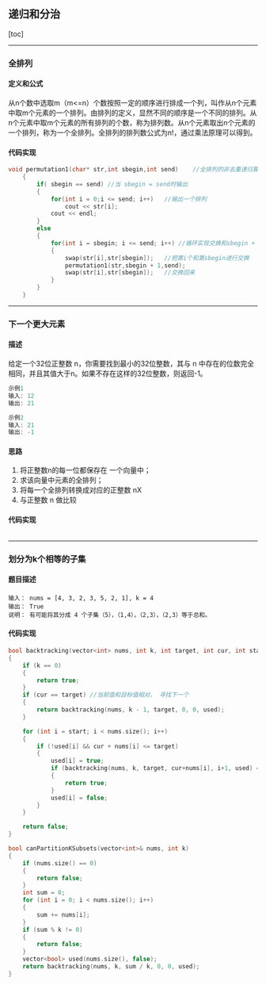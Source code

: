 ## 递归和分治

[toc]



---

### 全排列
#### 定义和公式
从n个数中选取m（m<=n）个数按照一定的顺序进行排成一个列，叫作从n个元素中取m个元素的一个排列。由排列的定义，显然不同的顺序是一个不同的排列。从n个元素中取m个元素的所有排列的个数，称为排列数。从n个元素取出n个元素的一个排列，称为一个全排列。全排列的排列数公式为n!，通过乘法原理可以得到。
#### 代码实现

```c++
void permutation1(char* str,int sbegin,int send)    //全排列的非去重递归算法  
    {  
        if( sbegin == send) //当 sbegin = send时输出  
        {  
            for(int i = 0;i <= send; i++)   //输出一个排列  
                cout << str[i];  
            cout << endl;  
        }  
        else  
        {  
            for(int i = sbegin; i <= send; i++) //循环实现交换和sbegin + 1之后的全排列  
            {  
                swap(str[i],str[sbegin]);   //把第i个和第sbegin进行交换  
                permutation1(str,sbegin + 1,send);  
                swap(str[i],str[sbegin]);   //交换回来  
            }  
        }  
    }  
```

---

### 下一个更大元素
#### 描述
给定一个32位正整数 n，你需要找到最小的32位整数，其与 n 中存在的位数完全相同，并且其值大于n。如果不存在这样的32位整数，则返回-1。

```c++
示例1
输入: 12
输出: 21

示例2
输入: 21
输出: -1

```
#### 思路
1. 将正整数n的每一位都保存在 一个向量中；
2. 求该向量中元素的全排列；
3. 将每一个全排列转换成对应的正整数 nX
4. 与正整数 n 做比较

#### 代码实现

```

```

---


### 划分为k个相等的子集

#### 题目描述

```
输入： nums = [4, 3, 2, 3, 5, 2, 1], k = 4
输出： True
说明： 有可能将其分成 4 个子集（5），（1,4），（2,3），（2,3）等于总和。

```

#### 代码实现

```c++
bool backtracking(vector<int> nums, int k, int target, int cur, int start, vector<bool> used)
{
	if (k == 0)
	{
		return true;
	}
	if (cur == target) //当前值和目标值相对， 寻找下一个
	{
		return backtracking(nums, k - 1, target, 0, 0, used);
	}

	for (int i = start; i < nums.size(); i++)
	{
		if (!used[i] && cur + nums[i] <= target)
		{
			used[i] = true;
			if (backtracking(nums, k, target, cur+nums[i], i+1, used) == true)
			{
				return true;
			}
			used[i] = false;
		}
	}

	return false;
}

bool canPartitionKSubsets(vector<int>& nums, int k)
{
	if (nums.size() == 0)
	{
		return false;
	}
	int sum = 0;
	for (int i = 0; i < nums.size(); i++)
	{
		sum += nums[i];
	}
	if (sum % k != 0)
	{
		return false;
	}
	vector<bool> used(nums.size(), false);
	return backtracking(nums, k, sum / k, 0, 0, used);
}
```

